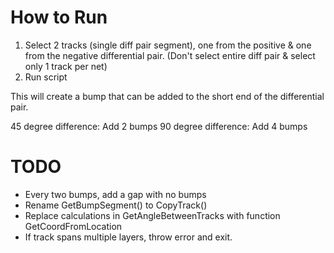 # How to Run
1. Select 2 tracks (single diff pair segment), one from the positive & one from the negative differential pair. (Don't select entire diff pair & select only 1 track per net)
2. Run script

This will create a bump that can be added to the short end of the differential pair.

45 degree difference: Add 2 bumps
90 degree difference: Add 4 bumps

# TODO
- Every two bumps, add a gap with no bumps
- Rename GetBumpSegment() to CopyTrack()
- Replace calculations in GetAngleBetweenTracks with function GetCoordFromLocation
- If track spans multiple layers, throw error and exit.